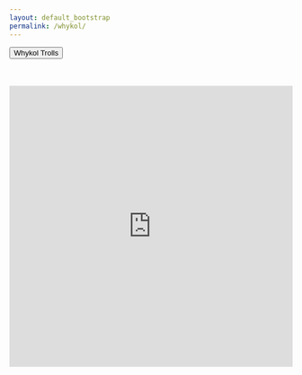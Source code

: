 ```yaml
---
layout: default_bootstrap
permalink: /whykol/
---
```

<button class="btn btn-danger center-block" type="button">Whykol Trolls</button>
<br>
<br>
<br>
<iframe src="https://drive.google.com/embeddedfolderview?id=1HQzvnvdW_0gyFpYZFnn59r_N_UcxL2I_#grid" width="100%" height="500" frameborder="0"></iframe>
